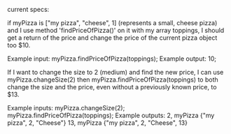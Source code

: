 current specs:

if myPizza is ["my pizza", "cheese", 1] (represents a small, cheese pizza) and I use method 'findPriceOfPizza()' on it with my array toppings, I should get a return of the price and change the price of the current pizza object
too $10.

Example input: myPizza.findPriceOfPizza(toppings);
Example output: 10;

If I want to change the size to 2 (medium) and find the new price, I can use myPizza.changeSize(2) then myPizza.findPriceOfPizza(toppings) to both change the size and the price, even without a previously known price, to $13.

Example inputs: myPizza.changeSize(2);
myPizza.findPriceOfPizza(toppings);
Example outputs: 2, myPizza {"my pizza", 2, "Cheese"}
13, myPizza {"my pizza", 2, "Cheese", 13}
